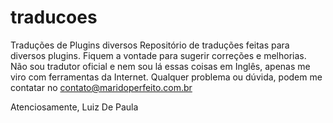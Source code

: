 # traducoes
Traduções de Plugins diversos
Repositório de traduções feitas para diversos plugins. Fiquem a vontade para sugerir correções e melhorias. Não sou tradutor oficial
e nem sou lá essas coisas em Inglês, apenas me viro com ferramentas da Internet.
Qualquer problema ou dúvida, podem me contatar no contato@maridoperfeito.com.br

Atenciosamente,
Luiz De Paula

